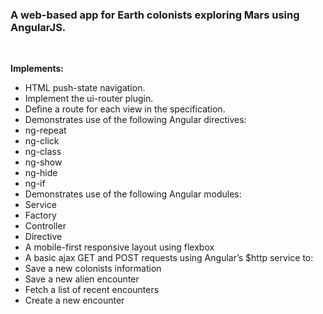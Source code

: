 <h3>A web-based app for Earth colonists exploring Mars using AngularJS.</h3><br/>

<b>Implements:</b><br/>

- HTML push-state navigation.<br/>
- Implement the ui-router plugin.<br/>
- Define a route for each view in the specification.
- Demonstrates use of the following Angular directives:<br/>
- ng-repeat <br/>
- ng-click<br/>
- ng-class<br/>
- ng-show<br/>
- ng-hide<br/>
- ng-if <br/>
- Demonstrates use of the following Angular modules:<br/>
- Service<br/>
- Factory<br/>
- Controller<br/>
- Directive</br>
- A mobile-first responsive layout using flexbox <br/>
- A basic ajax GET and POST requests using Angular’s $http service to:<br/>
- Save a new colonists information<br/>
- Save a new alien encounter<br/>
- Fetch a list of recent encounters<br/>
- Create a new encounter<br/>
